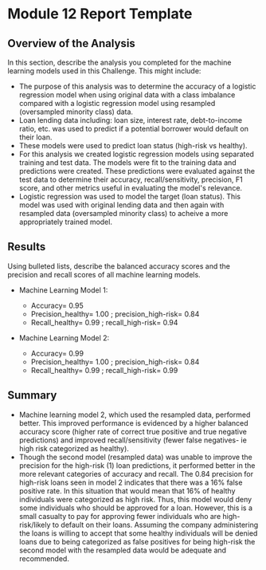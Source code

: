 ﻿# Module 12 Report Template

## Overview of the Analysis

In this section, describe the analysis you completed for the machine learning models used in this Challenge. This might include:

* The purpose of this analysis was to determine the accuracy of a logistic regression model when using original data with a class imbalance compared with a logistic regression model using resampled (oversampled minority class) data.
* Loan lending data including: loan size, interest rate, debt-to-income ratio, etc. was used to predict if a potential borrower would default on their loan.
* These models were used to predict loan status (high-risk vs healthy).
* For this analysis we created logistic regression models using separated training and test data. The models were fit to the training data and predictions were created. These predictions were evaluated against the test data to determine their accuracy, recall/sensitivity, precision, F1 score, and other metrics useful in evaluating the model's relevance.
* Logistic regression was used to model the target (loan status). This model was used with original lending data and then again with resampled data (oversampled minority class) to acheive a more appropriately trained model. 

## Results

Using bulleted lists, describe the balanced accuracy scores and the precision and recall scores of all machine learning models.

* Machine Learning Model 1:
  * Accuracy= 0.95
  * Precision_healthy= 1.00 ; precision_high-risk= 0.84
  * Recall_healthy= 0.99 ; recall_high-risk= 0.94


* Machine Learning Model 2:
  * Accuracy= 0.99
  * Precision_healthy= 1.00 ; precision_high-risk= 0.84
  * Recall_healthy= 0.99 ; recall_high-risk= 0.99

## Summary


* Machine learning model 2, which used the resampled data, performed better. This improved performance is evidenced by a higher balanced accuracy score (higher rate of correct true positive and true negative predictions) and improved recall/sensitivity (fewer false negatives- ie high risk categorized as healthy). 
* Though the second model (resampled data) was unable to improve the precision for the high-risk (1) loan predictions, it performed better in the more relevant categories of accuracy and recall. The 0.84 precision for high-risk loans seen in model 2 indicates that there was a 16% false positive rate. In this situation that would mean that 16% of healthy individuals were categorized as high risk. Thus, this model would deny some individuals who should be approved for a loan. However, this is a small casualty to pay for approving fewer individuals who are high-risk/likely to default on their loans. Assuming the company administering the loans is willing to accept that some healthy individuals will be denied loans due to being categorized as false positives for being high-risk the second model with the resampled data would be adequate and recommended.


